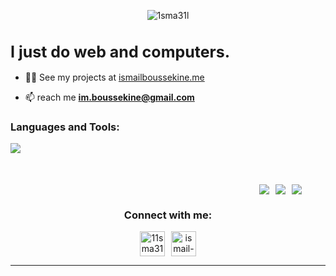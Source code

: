 

<p align="center"> <img src="https://komarev.com/ghpvc/?username=1sma31l&label=Saw+my+profile&color=000000&style=flat" alt="1sma31l" /> </p>

<p align="center"><h1 style="font-size: 25px"><strong>I just do web and computers.</strong></h1></p>


* 👨‍💻 See my projects at [ismailboussekine.me](https://ismailboussekine.me)

* 📫 reach me **im.boussekine@gmail.com**






<h3 align="left">Languages and Tools:</h3>
<p align="left">
  <a href="https://skillicons.dev">
    <img src="https://skillicons.dev/icons?i=html,css,javascript,typescript,c,latex,tailwind,react,redux,nextjs,nodejs,express,mongodb,firebase,git,github,bash,arch&perline=6" />
  </a>
</p>




<div style="display:flex; flex-direction:col;gap:10px;align-items:center;justify-content:center;flex-wrap:wrap;width:90vw;margin-top:50px">
  <img src="https://github-readme-stats.vercel.app/api/top-langs/?username=1sma31l&theme=dark&bg_color=0c1017&text_color=ffffff" align="center" />
  <img src="https://github-readme-stats.vercel.app/api?username=1sma31l&show_icons=true&theme=dark&bg_color=0c1017&custom_title=My+Stats&rank_icon=github&icon_color=f08604&text_color=ffffff" align="center" />
  <img src="https://github-readme-streak-stats.herokuapp.com/?user=1sma31l&theme=dark&background=0c1017&ring=ffffff" align="center">
</div>


<!-- ![Top Langs](https://github-readme-stats.vercel.app/api/top-langs/?username=1sma31l&theme=dark#gh-dark-mode-only) -->

<!-- 
![Anurag's GitHub stats-Dark](https://github-readme-stats.vercel.app/api?username=1sma31l&show_icons=true&theme=dark) -->

<!-- ![GitHub Stats](https://github-readme-streak-stats.herokuapp.com/?user=1sma31l&theme=dark) -->

<h3 align="center">Connect with me:</h3>
<p align="center" style="width:100%;display:flex;justify-content:center;align-items:center; gap:10px" >
<a href="https://x.com/11sma31l" target="blank"><img align="center" src="https://uxwing.com/wp-content/themes/uxwing/download/brands-and-social-media/x-social-media-logo-icon.svg" alt="11sma31l" height="40" width="40" /></a>
<a href="https://linkedin.com/in/ismail-boussekine" target="blank"><img align="center" src="https://skillicons.dev/icons?i=linkedin" alt="ismail-boussekine" height="40" width="40" /></a>
</p>
<hr>
